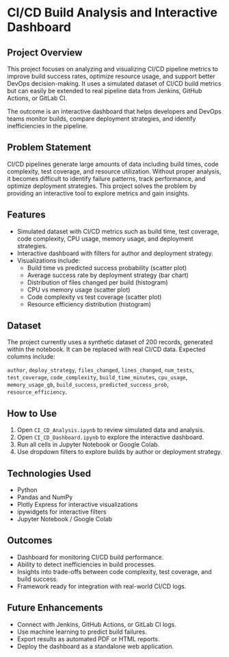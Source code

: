 # CI/CD Build Analysis and Interactive Dashboard

## Project Overview
This project focuses on analyzing and visualizing CI/CD pipeline metrics to improve build success rates, optimize resource usage, and support better DevOps decision-making. It uses a simulated dataset of CI/CD build metrics but can easily be extended to real pipeline data from Jenkins, GitHub Actions, or GitLab CI.

The outcome is an interactive dashboard that helps developers and DevOps teams monitor builds, compare deployment strategies, and identify inefficiencies in the pipeline.

## Problem Statement
CI/CD pipelines generate large amounts of data including build times, code complexity, test coverage, and resource utilization. Without proper analysis, it becomes difficult to identify failure patterns, track performance, and optimize deployment strategies. This project solves the problem by providing an interactive tool to explore metrics and gain insights.

## Features
- Simulated dataset with CI/CD metrics such as build time, test coverage, code complexity, CPU usage, memory usage, and deployment strategies.  
- Interactive dashboard with filters for author and deployment strategy.  
- Visualizations include:  
  - Build time vs predicted success probability (scatter plot)  
  - Average success rate by deployment strategy (bar chart)  
  - Distribution of files changed per build (histogram)  
  - CPU vs memory usage (scatter plot)  
  - Code complexity vs test coverage (scatter plot)  
  - Resource efficiency distribution (histogram)  

## Dataset
The project currently uses a synthetic dataset of 200 records, generated within the notebook. It can be replaced with real CI/CD data. Expected columns include:  

`author`, `deploy_strategy`, `files_changed`, `lines_changed`, `num_tests`, `test_coverage`, `code_complexity`, `build_time_minutes`, `cpu_usage`, `memory_usage_gb`, `build_success`, `predicted_success_prob`, `resource_efficiency`.

## How to Use
1. Open `CI_CD_Analysis.ipynb` to review simulated data and analysis.  
2. Open `CI_CD_Dashboard.ipynb` to explore the interactive dashboard.  
3. Run all cells in Jupyter Notebook or Google Colab.  
4. Use dropdown filters to explore builds by author or deployment strategy.  

## Technologies Used
- Python  
- Pandas and NumPy  
- Plotly Express for interactive visualizations  
- ipywidgets for interactive filters  
- Jupyter Notebook / Google Colab  

## Outcomes
- Dashboard for monitoring CI/CD build performance.  
- Ability to detect inefficiencies in build processes.  
- Insights into trade-offs between code complexity, test coverage, and build success.  
- Framework ready for integration with real-world CI/CD logs.  

## Future Enhancements
- Connect with Jenkins, GitHub Actions, or GitLab CI logs.  
- Use machine learning to predict build failures.  
- Export results as automated PDF or HTML reports.  
- Deploy the dashboard as a standalone web application.  
